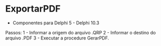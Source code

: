 # ExportarPDF
- Componentes para Delphi 5 - Delphi 10.3

Passos:
1 - Informar a origem do arquivo .QRP
2 - Informar o destino do arquivo .PDF
3 - Executar a procedure GerarPDF.
